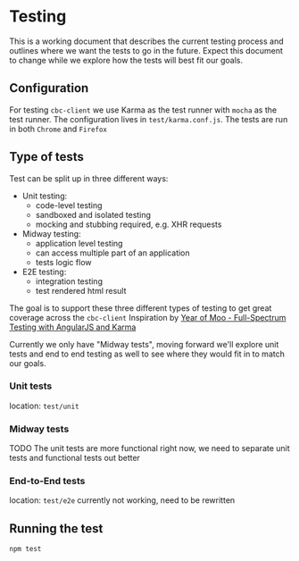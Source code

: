 # Testing 

This is a working document that describes the current testing process and outlines where we want the tests to go in the future. Expect this document to change while we explore how the tests will best fit our goals.

## Configuration
For testing `cbc-client` we use Karma as the test runner with `mocha` as the test runner.
The configuration lives in `test/karma.conf.js`. The tests are run in both `Chrome` and `Firefox`

## Type of tests
Test can be split up in three different ways:

* Unit testing: 
    * code-level testing
    * sandboxed and isolated testing
    * mocking and stubbing required, e.g. XHR requests
* Midway testing:
    * application level testing
    * can access multiple part of an application
    * tests logic flow
* E2E testing:
    * integration testing
    * test rendered html result

The goal is to support these three different types of testing to get great coverage across the `cbc-client`
Inspiration by [Year of Moo - Full-Spectrum Testing with AngularJS and Karma](http://www.yearofmoo.com/2013/01/full-spectrum-testing-with-angularjs-and-karma.html)

Currently we only have "Midway tests", moving forward we'll explore unit tests and end to end testing as well to see where they would fit in to match our goals.  

### Unit tests
location: `test/unit`

### Midway tests
TODO
The unit tests are more functional right now, we need to separate unit tests and functional tests out better 

### End-to-End tests
location: `test/e2e`
currently not working, need to be rewritten

## Running the test
`npm test`